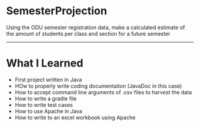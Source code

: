 # SemesterProjection
Using the ODU semester registration data, make a calculated estimate of the amount of students per class and section for a future semester

***
# What I Learned
* First project written in Java
* HOw to properly write coding documentaiton (JavaDoc in this case)
* How to accept command line arguments of .csv files to harvest the data
* How to write a gradle file
* How to write test cases
* How to use Apache in Java
* How to write to an excel workbook using Apache 
